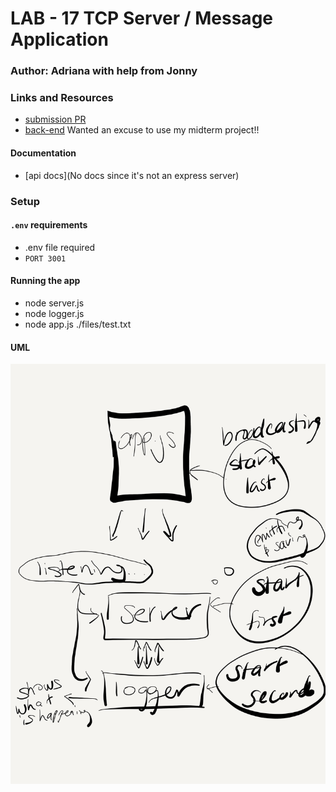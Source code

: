 # LAB - 17 TCP Server / Message Application

### Author: Adriana with help from Jonny

### Links and Resources
* [submission PR](https://github.com/adrianagraybill/lab-17/pull/2)
* [back-end](http://ec2-52-12-185-166.us-west-2.compute.amazonaws.com:3522/) Wanted an excuse to use my midterm project!!

#### Documentation
* [api docs](No docs since it's not an express server)

### Setup

#### `.env` requirements
* .env file required
* `PORT 3001`

#### Running the app
* node server.js
* node logger.js
* node app.js ./files/test.txt

#### UML
![UML: Lab 16](./assets/lab-16-uml.jpg)

